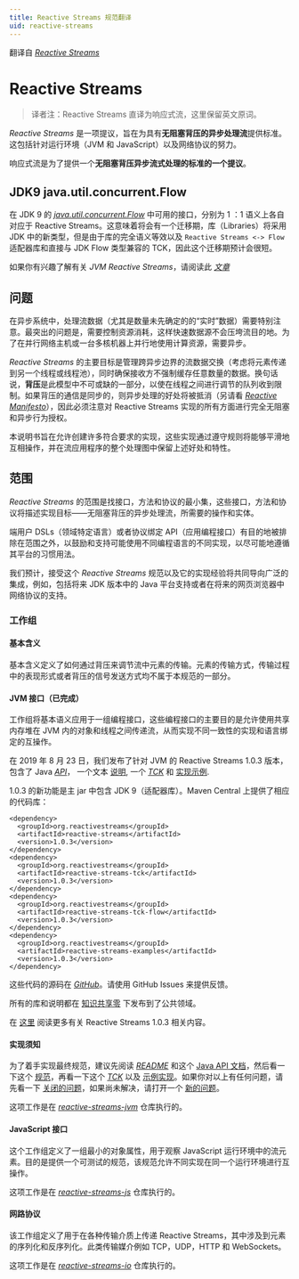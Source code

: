 ```yaml
---
title: Reactive Streams 规范翻译
uid: reactive-streams
---
```


翻译自 [*Reactive Streams*](https://www.reactive-streams.org/)

# Reactive Streams

> 译者注：Reactive Streams 直译为响应式流，这里保留英文原词。

*Reactive Streams* 是一项提议，旨在为具有**无阻塞背压的异步处理流**提供标准。这包括针对运行环境（JVM 和 JavaScript）以及网络协议的努力。

响应式流是为了提供一个**无阻塞背压异步流式处理的标准的一个提议**。



## JDK9 java.util.concurrent.Flow

在 JDK 9 的 [*java.util.concurrent.Flow*](https://docs.oracle.com/javase/9/docs/api/java/util/concurrent/Flow.html) 中可用的接口，分别为 1 ：1 语义上各自对应于 Reactive Streams。这意味着将会有一个迁移期，库（Libraries）将采用 JDK 中的新类型，但是由于库的完全语义等效以及 `Reactive Streams <-> Flow` 适配器库和直接与 JDK Flow 类型兼容的 TCK，因此这个迁移期预计会很短。

如果你有兴趣了解有关 *JVM Reactive Streams*，请阅读此 [*文章*](https://github.com/reactive-streams/reactive-streams-jvm/blob/v1.0.3/README.md)



## 问题

在异步系统中，处理流数据（尤其是数量未先确定的的“实时”数据）需要特别注意。最突出的问题是，需要控制资源消耗，这样快速数据源不会压垮流目的地。为了在并行网络主机或一台多核机器上并行地使用计算资源，需要异步。

*Reactive Streams* 的主要目标是管理跨异步边界的流数据交换（考虑将元素传递到另一个线程或线程池），同时确保接收方不强制缓存任意数量的数据。换句话说，**背压**是此模型中不可或缺的一部分，以使在线程之间进行调节的队列收到限制。如果背压的通信是同步的，则异步处理的好处将被抵消（另请看  [*Reactive Manifesto*](http://reactivemanifesto.org/)），因此必须注意对 Reactive Streams 实现的所有方面进行完全无阻塞和异步行为授权。

本说明书旨在允许创建许多符合要求的实现，这些实现通过遵守规则将能够平滑地互相操作，并在流应用程序的整个处理图中保留上述好处和特性。



## 范围

*Reactive Streams* 的范围是找接口，方法和协议的最小集，这些接口，方法和协议将描述实现目标——无阻塞背压的异步处理流，所需要的操作和实体。

端用户 DSLs（领域特定语言）或者协议绑定 API（应用编程接口）有目的地被排除在范围之外，以鼓励和支持可能使用不同编程语言的不同实现，以尽可能地遵循其平台的习惯用法。

我们预计，接受这个 *Reactive Streams* 规范以及它的实现经验将共同导向广泛的集成，例如，包括将来 JDK 版本中的 Java 平台支持或者在将来的网页浏览器中网络协议的支持。

### 工作组

#### 基本含义

基本含义定义了如何通过背压来调节流中元素的传输。元素的传输方式，传输过程中的表现形式或者背压的信号发送方式均不属于本规范的一部分。

#### JVM 接口（已完成）

工作组将基本语义应用于一组编程接口，这些编程接口的主要目的是允许使用共享内存堆在 JVM 内的对象和线程之间传递流，从而实现不同一致性的实现和语言绑定的互操作。

在 2019 年 8 月 23 日，我们发布了针对 JVM 的 Reactive Streams 1.0.3 版本，包含了 Java [*API*](https://www.reactive-streams.org/reactive-streams-1.0.3-javadoc)， 一个文本 [说明](https://github.com/reactive-streams/reactive-streams-jvm/blob/v1.0.3/README.md#specification), 一个 [*TCK*](https://www.reactive-streams.org/reactive-streams-tck-1.0.3-javadoc) 和 [实现示例](https://www.reactive-streams.org/reactive-streams-examples-1.0.3-javadoc).

1.0.3 的新功能是主 jar 中包含 JDK 9（适配器库）。Maven Central 上提供了相应的代码库：

```
<dependency>
  <groupId>org.reactivestreams</groupId>
  <artifactId>reactive-streams</artifactId>
  <version>1.0.3</version>
</dependency>
<dependency>
  <groupId>org.reactivestreams</groupId>
  <artifactId>reactive-streams-tck</artifactId>
  <version>1.0.3</version>
</dependency>
<dependency>
  <groupId>org.reactivestreams</groupId>
  <artifactId>reactive-streams-tck-flow</artifactId>
  <version>1.0.3</version>
</dependency>
<dependency>
  <groupId>org.reactivestreams</groupId>
  <artifactId>reactive-streams-examples</artifactId>
  <version>1.0.3</version>
</dependency>
```

这些代码的源码在 [*GitHub*](https://github.com/reactive-streams/reactive-streams-jvm/tree/v1.0.3)。请使用 GitHub Issues 来提供反馈。

所有的库和说明都在 [知识共享零](http://creativecommons.org/publicdomain/zero/1.0) 下发布到了公共领域。

在 [这里](https://www.reactive-streams.org/announce-1.0.3) 阅读更多有关 Reactive Streams 1.0.3 相关内容。

#### 实现须知

为了着手实现最终规范，建议先阅读 [*README*](https://github.com/reactive-streams/reactive-streams-jvm/blob/v1.0.3/README.md) 和这个 [Java API 文档](https://www.reactive-streams.org/reactive-streams-1.0.3-javadoc)，然后看一下这个 [规范](https://github.com/reactive-streams/reactive-streams-jvm/blob/v1.0.3/README.md#specification)，再看一下这个 [*TCK*](https://github.com/reactive-streams/reactive-streams-jvm/tree/v1.0.3/tck) 以及 [示例实现](https://github.com/reactive-streams/reactive-streams-jvm/tree/v1.0.3/examples/src/main/java/org/reactivestreams/example/unicast)。如果你对以上有任何问题，请先看一下 [关闭的问题](https://github.com/reactive-streams/reactive-streams-jvm/issues?page=1&state=closed)，如果尚未解决，请打开一个 [新的问题](https://github.com/reactive-streams/reactive-streams-jvm/issues/new)。

这项工作是在 [*reactive-streams-jvm*](https://github.com/reactive-streams/reactive-streams-jvm/) 仓库执行的。

#### JavaScript 接口

这个工作组定义了一组最小的对象属性，用于观察 JavaScript 运行环境中的流元素。目的是提供一个可测试的规范，该规范允许不同实现在同一个运行环境进行互操作。

这项工作是在 [*reactive-streams-js*](https://github.com/reactive-streams/reactive-streams-js/) 仓库执行的。

#### 网路协议

该工作组定义了用于在各种传输介质上传递 Reactive Streams，其中涉及到元素的序列化和反序列化。此类传输媒介例如 TCP，UDP，HTTP 和 WebSockets。

这项工作是在 [*reactive-streams-io*](https://github.com/reactive-streams/reactive-streams-io/) 仓库执行的。



